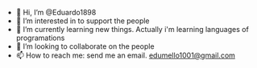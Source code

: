 - 👋 Hi, I’m @Eduardo1898
- 👀 I’m interested in to support the people
- 🌱 I’m currently learning new things. Actually i'm learning languages of programations
- 💞️ I’m looking to collaborate on the people
- 📫 How to reach me: send me an email. edumello1001@gmail.com

<!---
Eduardo1898/Eduardo1898 is a ✨ special ✨ repository because its `README.md` (this file) appears on your GitHub profile.
You can click the Preview link to take a look at your changes.
--->

